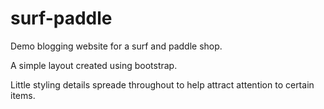 # surf-paddle

Demo blogging website for a surf and paddle shop.

A simple layout created using bootstrap.

Little styling details spreade throughout to help attract attention to certain items.
